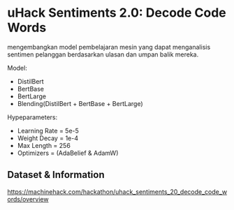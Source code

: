 # uHack Sentiments 2.0: Decode Code Words

mengembangkan model pembelajaran mesin yang dapat menganalisis sentimen pelanggan berdasarkan ulasan dan umpan balik mereka.

Model: 
- DistilBert
- BertBase
- BertLarge
- Blending(DistilBert + BertBase + BertLarge) 

Hypeparameters: 
- Learning Rate = 5e-5
- Weight Decay = 1e-4
- Max Length = 256
- Optimizers = (AdaBelief & AdamW)

## Dataset & Information 

https://machinehack.com/hackathon/uhack_sentiments_20_decode_code_words/overview
